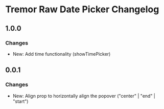 # Tremor Raw Date Picker Changelog

## 1.0.0

### Changes

* New: Add time functionality (showTimePicker)

## 0.0.1

### Changes

* New: Align prop to horizontally align the popover ("center" | "end" | "start")
